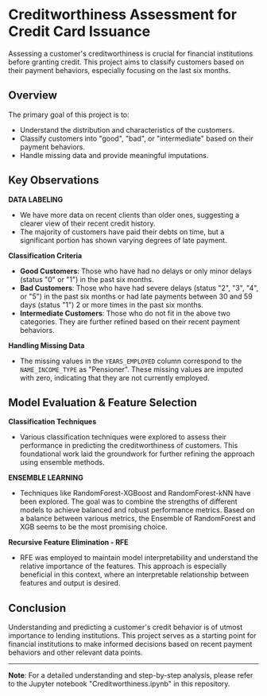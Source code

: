 # Creditworthiness Assessment for Credit Card Issuance

Assessing a customer's creditworthiness is crucial for financial institutions before granting credit. This project aims to classify customers based on their payment behaviors, especially focusing on the last six months.

## Overview

The primary goal of this project is to:
- Understand the distribution and characteristics of the customers.
- Classify customers into "good", "bad", or "intermediate" based on their payment behaviors.
- Handle missing data and provide meaningful imputations.

## Key Observations

**DATA LABELING**
- We have more data on recent clients than older ones, suggesting a clearer view of their recent credit history.
- The majority of customers have paid their debts on time, but a significant portion has shown varying degrees of late payment.
  
**Classification Criteria**
- **Good Customers**: Those who have had no delays or only minor delays (status "0" or "1") in the past six months.
- **Bad Customers**: Those who have had severe delays (status "2", "3", "4", or "5") in the past six months or had late payments between 30 and 59 days (status "1") 2 or more times in the past six months.
- **Intermediate Customers**: Those who do not fit in the above two categories. They are further refined based on their recent payment behaviors.

**Handling Missing Data**
- The missing values in the `YEARS_EMPLOYED` column correspond to the `NAME_INCOME_TYPE` as "Pensioner". These missing values are imputed with zero, indicating that they are not currently employed.

## Model Evaluation & Feature Selection

**Classification Techniques**
- Various classification techniques were explored to assess their performance in predicting the creditworthiness of customers. This foundational work laid the groundwork for further refining the approach using ensemble methods.

**ENSEMBLE LEARNING**
- Techniques like RandomForest-XGBoost and RandomForest-kNN have been explored. The goal was to combine the strengths of different models to achieve balanced and robust performance metrics. Based on a balance between various metrics, the Ensemble of RandomForest and XGB seems to be the most promising choice.

**Recursive Feature Elimination - RFE**
- RFE was employed to maintain model interpretability and understand the relative importance of the features. This approach is especially beneficial in this context, where an interpretable relationship between features and output is desired.

## Conclusion

Understanding and predicting a customer's credit behavior is of utmost importance to lending institutions. This project serves as a starting point for financial institutions to make informed decisions based on recent payment behaviors and other relevant data points.

---

**Note**: For a detailed understanding and step-by-step analysis, please refer to the Jupyter notebook "Creditworthiness.ipynb" in this repository.
